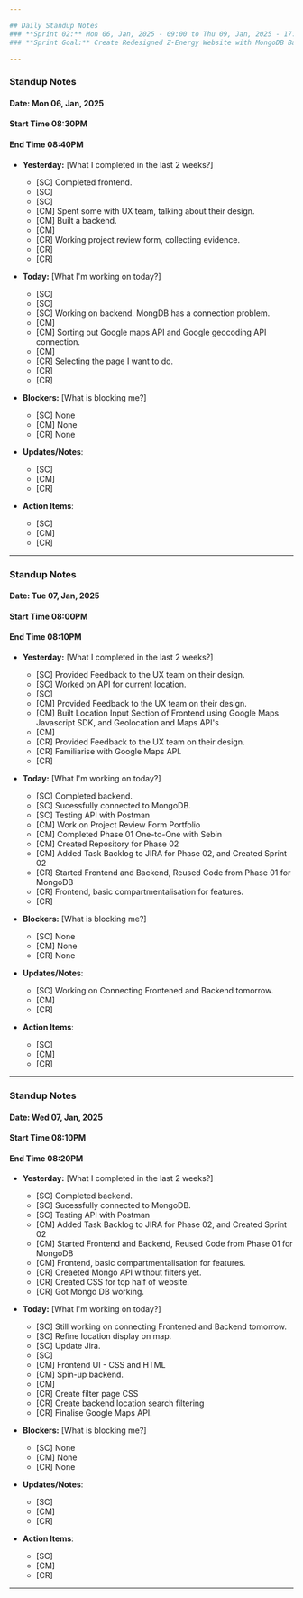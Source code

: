 ```yaml
---

## Daily Standup Notes  
### **Sprint 02:** Mon 06, Jan, 2025 - 09:00 to Thu 09, Jan, 2025 - 17:30
### **Sprint Goal:** Create Redesigned Z-Energy Website with MongoDB Backend

---
```


### Standup Notes  
#### **Date:** Mon 06, Jan, 2025

#### **Start Time** 08:30PM
#### **End Time** 08:40PM

- **Yesterday:**  [What I completed in the last 2 weeks?]
  - [SC] Completed frontend.
  - [SC] 
  - [SC] 
  - [CM] Spent some with UX team, talking about their design.
  - [CM] Built a backend.
  - [CM] 
  - [CR] Working project review form, collecting evidence.
  - [CR] 
  - [CR] 

- **Today:**  [What I'm working on today?]
  - [SC] 
  - [SC] 
  - [SC] Working on backend. MongDB has a connection problem.
  - [CM] 
  - [CM] Sorting out Google maps API and Google geocoding API connection.
  - [CM] 
  - [CR] Selecting the page I want to do.
  - [CR] 
  - [CR] 

- **Blockers:**  [What is blocking me?] 
  - [SC] None
  - [CM] None
  - [CR] None

- **Updates/Notes**: 
  - [SC] 
  - [CM] 
  - [CR] 

- **Action Items**: 
  - [SC] 
  - [CM] 
  - [CR] 

---

### Standup Notes  
#### **Date:** Tue 07, Jan, 2025

#### **Start Time** 08:00PM
#### **End Time** 08:10PM

- **Yesterday:**  [What I completed in the last 2 weeks?]
  - [SC] Provided Feedback to the UX team on their design.
  - [SC] Worked on API for current location.
  - [SC] 
  - [CM] Provided Feedback to the UX team on their design.
  - [CM] Built Location Input Section of Frontend using Google Maps Javascript SDK, and Geolocation and Maps API's
  - [CM] 
  - [CR] Provided Feedback to the UX team on their design.
  - [CR] Familiarise with Google Maps API.
  - [CR] 

- **Today:**  [What I'm working on today?]
  - [SC] Completed backend.
  - [SC] Sucessfully connected to MongoDB.
  - [SC] Testing API with Postman
  - [CM] Work on Project Review Form Portfolio
  - [CM] Completed Phase 01 One-to-One with Sebin
  - [CM] Created Repository for Phase 02
  - [CM] Added Task Backlog to JIRA for Phase 02, and Created Sprint 02
  - [CR] Started Frontend and Backend, Reused Code from Phase 01 for MongoDB
  - [CR] Frontend, basic compartmentalisation for features.
  - [CR] 

- **Blockers:**  [What is blocking me?] 
  - [SC] None
  - [CM] None
  - [CR] None

- **Updates/Notes**: 
  - [SC] Working on Connecting Frontened and Backend tomorrow.
  - [CM] 
  - [CR] 

- **Action Items**: 
  - [SC] 
  - [CM] 
  - [CR] 

---

### Standup Notes  
#### **Date:** Wed 07, Jan, 2025

#### **Start Time** 08:10PM
#### **End Time** 08:20PM

- **Yesterday:**  [What I completed in the last 2 weeks?]
  - [SC] Completed backend.
  - [SC] Sucessfully connected to MongoDB.
  - [SC] Testing API with Postman
  - [CM] Added Task Backlog to JIRA for Phase 02, and Created Sprint 02
  - [CM] Started Frontend and Backend, Reused Code from Phase 01 for MongoDB
  - [CM] Frontend, basic compartmentalisation for features.
  - [CR] Creaeted Mongo API without filters yet.
  - [CR] Created CSS for top half of website.
  - [CR] Got Mongo DB working.

- **Today:**  [What I'm working on today?]
  - [SC] Still working on connecting Frontened and Backend tomorrow.
  - [SC] Refine location display on map.
  - [SC] Update Jira.
  - [SC] 
  - [CM] Frontend UI - CSS and HTML
  - [CM] Spin-up backend.
  - [CM] 
  - [CR] Create filter page CSS
  - [CR] Create backend location search filtering
  - [CR] Finalise Google Maps API.

- **Blockers:**  [What is blocking me?] 
  - [SC] None
  - [CM] None
  - [CR] None

- **Updates/Notes**: 
  - [SC] 
  - [CM] 
  - [CR] 

- **Action Items**: 
  - [SC] 
  - [CM] 
  - [CR] 

---
